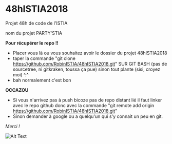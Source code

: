 # 48hISTIA2018

Projet 48h de code de l'ISTIA

nom du projet PARTY'STIA

**Pour récupérer le repo !!**

* Placer vous là ou vous souhaitez avoir le dossier du projet 48hISTIA2018
* taper la commande "git clone https://github.com/RobinISTIA/48hISTIA2018.git" SUR GIT BASH (pas de sourcetree, ni gitkraken, toussa ça pue) sinon tout plante (sisi, croyez moi) ^.^
* bah normalement c'est bon 

**OCCAZOU**

* Si vous n'arrivez pas à push bicoze pas de repo distant lié il faut linker avec le repo github donc avec la commande "git remote add origin https://github.com/RobinISTIA/48hISTIA2018.git"
* Sinon demander à google ou a quelqu'un qui s'y connait un peu en git.


_Merci !_

![Alt Text](https://i.pinimg.com/originals/86/a1/45/86a145cc0de00c219f7b5a440f83415a.jpg)